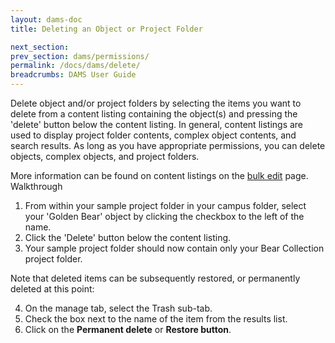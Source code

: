 ```yaml
---
layout: dams-doc
title: Deleting an Object or Project Folder

next_section: 
prev_section: dams/permissions/
permalink: /docs/dams/delete/
breadcrumbs: DAMS User Guide
---
```


Delete object and/or project folders by selecting the items you want to delete from a content listing containing the object(s) and pressing the 'delete' button below the content listing. In general, content listings are used to display project folder contents, complex object contents, and search results. As long as you have appropriate permissions, you can delete objects, complex objects, and project folders. 

<div class="note">More information can be found on content listings on the <a class="notelink" href="{{ site.url }}{{ site.baseurl }}/docs/dams/bulk-edit/">bulk edit</a> page.</div>

<div class="walkthrough">Walkthrough</div>

1. From within your sample project folder in your campus folder, select your 'Golden Bear' object by clicking the checkbox to the left of the name.
2. Click the 'Delete' button below the content listing. 
3. Your sample project folder should now contain only your Bear Collection project folder. 

Note that deleted items can be subsequently restored, or permanently deleted at this point:

4. On the manage tab, select the Trash sub-tab.
5. Check the box next to the name of the item from the results list.
6. Click on the <b>Permanent delete</b> or <b>Restore button</b>.
